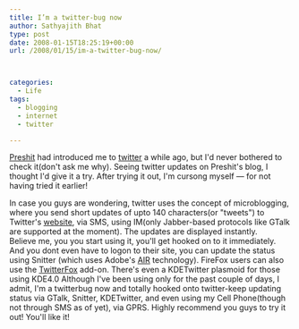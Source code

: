 ```yaml
---
title: I’m a twitter-bug now
author: Sathyajith Bhat
type: post
date: 2008-01-15T18:25:19+00:00
url: /2008/01/15/im-a-twitter-bug-now/



categories:
  - Life
tags:
  - blogging
  - internet
  - twitter

---
```

[Preshit][1] had introduced me to [twitter][2] a while ago, but I'd never bothered to check it(don't ask me why). Seeing twitter updates on Preshit's blog, I thought I'd give it a try. After trying it out, I'm cursong myself &#8212; for not having tried it earlier!

In case you guys are wondering, twitter uses the concept of microblogging, where you send short updates of upto 140 characters(or "tweets") to Twitter's [website][2], via SMS, using IM(only Jabber-based protocols like GTalk are supported at the moment). The updates are displayed instantly.  
Believe me, you you start using it, you'll get hooked on to it immediately. And you dont even have to logon to their site, you can update the status using Snitter (which uses Adobe's [AIR][3] technology). FireFox users can also use the [TwitterFox][4] add-on. There's even a KDETwitter plasmoid for those using KDE4.0 Although I've been using only for the past couple of days, I admit, I'm a twitterbug now and totally hooked onto twitter-keep updating status via GTalk, Snitter, KDETwitter, and even using my Cell Phone(though not through SMS as of yet), via GPRS. Highly recommend you guys to try it out! You'll like it!

 [1]: https://www.preshit.net
 [2]: https://www.twitter.com
 [3]: https://labs.adobe.com/technologies/air/
 [4]: https://twitterfox.en.softonic.com/
